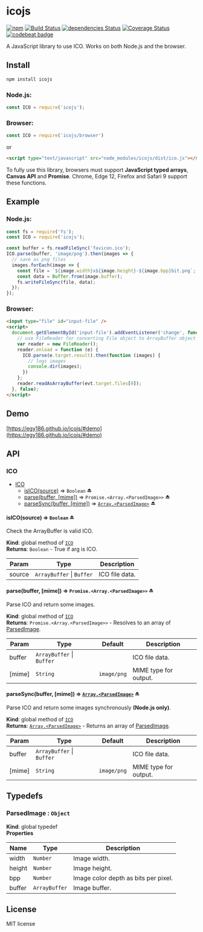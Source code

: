 # icojs

[![npm](https://img.shields.io/npm/v/icojs.svg)](https://www.npmjs.com/package/icojs)
[![Build Status](https://travis-ci.org/egy186/icojs.svg?branch=master)](https://travis-ci.org/egy186/icojs)
[![dependencies Status](https://david-dm.org/egy186/icojs/status.svg)](https://david-dm.org/egy186/icojs)
[![Coverage Status](https://coveralls.io/repos/github/egy186/icojs/badge.svg?branch=master)](https://coveralls.io/github/egy186/icojs?branch=master)
[![codebeat badge](https://codebeat.co/badges/85bd457f-39b6-43d8-bf8e-c80ace07a8d7)](https://codebeat.co/projects/github-com-egy186-icojs)

A JavaScript library to use ICO.
Works on both Node.js and the browser.

## Install

```sh
npm install icojs
```

### Node.js:

```js
const ICO = require('icojs');
```

### Browser:

```js
const ICO = require('icojs/browser')
```

or

```html
<script type="text/javascript" src="node_modules/icojs/dist/ico.js"></script>
```

To fully use this library, browsers must support **JavaScript typed arrays**, **Canvas API** and **Promise**.
Chrome, Edge 12, Firefox and Safari 9 support these functions.

## Example

### Node.js:

```js
const fs = require('fs');
const ICO = require('icojs');

const buffer = fs.readFileSync('favicon.ico');
ICO.parse(buffer, 'image/png').then(images => {
  // save as png files
  images.forEach(image => {
    const file = `${image.width}x${image.height}-${image.bpp}bit.png`;
    const data = Buffer.from(image.buffer);
    fs.writeFileSync(file, data);
  });
});
```

### Browser:

```html
<input type="file" id="input-file" />
<script>
  document.getElementById('input-file').addEventListener('change', function (evt) {
    // use FileReader for converting File object to ArrayBuffer object
    var reader = new FileReader();
    reader.onload = function (e) {
      ICO.parse(e.target.result).then(function (images) {
        // logs images
        console.dir(images);
      })
    };
    reader.readAsArrayBuffer(evt.target.files[0]);
  }, false);
</script>
```

## Demo

[https://egy186.github.io/icojs/#demo](https://egy186.github.io/icojs/#demo)

## API

<a name="module_ICO"></a>

### ICO

* [ICO](#module_ICO)
    * [isICO(source)](#exp_module_ICO--isICO) ⇒ <code>Boolean</code> ⏏
    * [parse(buffer, [mime])](#exp_module_ICO--parse) ⇒ <code>Promise.&lt;Array.&lt;ParsedImage&gt;&gt;</code> ⏏
    * [parseSync(buffer, [mime])](#exp_module_ICO--parseSync) ⇒ [<code>Array.&lt;ParsedImage&gt;</code>](#ParsedImage) ⏏

<a name="exp_module_ICO--isICO"></a>

#### isICO(source) ⇒ <code>Boolean</code> ⏏
Check the ArrayBuffer is valid ICO.

**Kind**: global method of [<code>ICO</code>](#module_ICO)  
**Returns**: <code>Boolean</code> - True if arg is ICO.  

| Param | Type | Description |
| --- | --- | --- |
| source | <code>ArrayBuffer</code> \| <code>Buffer</code> | ICO file data. |

<a name="exp_module_ICO--parse"></a>

#### parse(buffer, [mime]) ⇒ <code>Promise.&lt;Array.&lt;ParsedImage&gt;&gt;</code> ⏏
Parse ICO and return some images.

**Kind**: global method of [<code>ICO</code>](#module_ICO)  
**Returns**: <code>Promise.&lt;Array.&lt;ParsedImage&gt;&gt;</code> - Resolves to an array of [ParsedImage](#ParsedImage).  

| Param | Type | Default | Description |
| --- | --- | --- | --- |
| buffer | <code>ArrayBuffer</code> \| <code>Buffer</code> |  | ICO file data. |
| [mime] | <code>String</code> | <code>image/png</code> | MIME type for output. |

<a name="exp_module_ICO--parseSync"></a>

#### parseSync(buffer, [mime]) ⇒ [<code>Array.&lt;ParsedImage&gt;</code>](#ParsedImage) ⏏
Parse ICO and return some images synchronously **(Node.js only)**.

**Kind**: global method of [<code>ICO</code>](#module_ICO)  
**Returns**: [<code>Array.&lt;ParsedImage&gt;</code>](#ParsedImage) - Returns an array of [ParsedImage](#ParsedImage).  

| Param | Type | Default | Description |
| --- | --- | --- | --- |
| buffer | <code>ArrayBuffer</code> \| <code>Buffer</code> |  | ICO file data. |
| [mime] | <code>String</code> | <code>image/png</code> | MIME type for output. |


## Typedefs

<a name="ParsedImage"></a>

### ParsedImage : <code>Object</code>
**Kind**: global typedef  
**Properties**

| Name | Type | Description |
| --- | --- | --- |
| width | <code>Number</code> | Image width. |
| height | <code>Number</code> | Image height. |
| bpp | <code>Number</code> | Image color depth as bits per pixel. |
| buffer | <code>ArrayBuffer</code> | Image buffer. |


## License

MIT license
